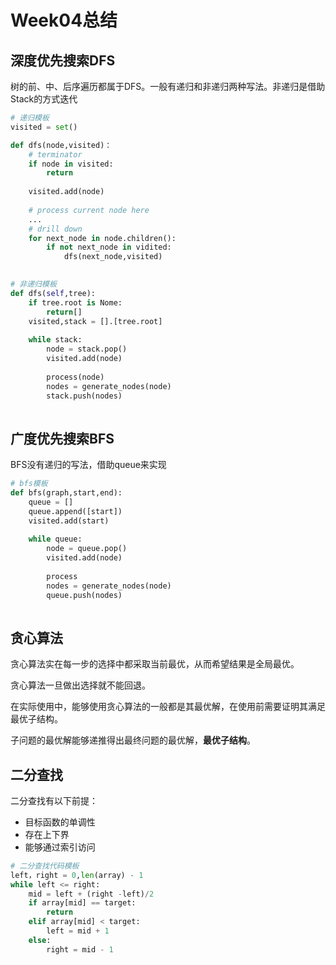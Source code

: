 # Week04总结

## 深度优先搜索DFS

树的前、中、后序遍历都属于DFS。一般有递归和非递归两种写法。非递归是借助Stack的方式迭代

```python
# 递归模板
visited = set()

def dfs(node,visited)：
	# terminator
	if node in visited:
        return
    
    visited.add(node)
    
    # process current node here
    ...
    # drill down
    for next_node in node.children():
        if not next_node in vidited:
            dfs(next_node,visited)
    
```

```python
# 非递归模板
def dfs(self,tree):
    if tree.root is Nome:
        return[]
    visited,stack = [].[tree.root]
    
    while stack:
        node = stack.pop()
        visited.add(node)
        
        process(node)
        nodes = generate_nodes(node)
        stack.push(nodes)
        
```



## 广度优先搜索BFS

BFS没有递归的写法，借助queue来实现

```python
# bfs模板
def bfs(graph,start,end):
    queue = []
    queue.append([start])
    visited.add(start)
    
    while queue:
        node = queue.pop()
        visited.add(node)
        
        process
        nodes = generate_nodes(node)
        queue.push(nodes)
        
```



## 贪心算法

贪心算法实在每一步的选择中都采取当前最优，从而希望结果是全局最优。

贪心算法一旦做出选择就不能回退。

在实际使用中，能够使用贪心算法的一般都是其最优解，在使用前需要证明其满足最优子结构。

子问题的最优解能够递推得出最终问题的最优解，**最优子结构**。

## 二分查找

二分查找有以下前提：

- 目标函数的单调性
- 存在上下界
- 能够通过索引访问



```python
# 二分查找代码模板
left，right = 0,len(array) - 1
while left <= right:
    mid = left + (right -left)/2
    if array[mid] == target:
        return
    elif array[mid] < target:
        left = mid + 1
    else:
        right = mid - 1
    
```

